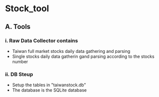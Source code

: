 # Stock_tool
## A. Tools
### i. Raw Data Collector contains
- Taiwan full market stocks daily data gathering and parsing
- Single stocks daily data gatherin gand parsing according to the stocks number

### ii. DB Steup
- Setup the tables in "taiwanstock.db"
- The database is the SQLite database